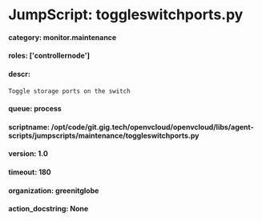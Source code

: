 
# JumpScript: toggleswitchports.py
        
#### category: monitor.maintenance
#### roles: ['controllernode']
#### descr: 
```
Toggle storage ports on the switch

```
#### queue: process
#### scriptname: /opt/code/git.gig.tech/openvcloud/openvcloud/libs/agent-scripts/jumpscripts/maintenance/toggleswitchports.py
#### version: 1.0
#### timeout: 180
#### organization: greenitglobe
#### action_docstring: None